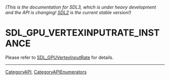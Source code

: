 ###### (This is the documentation for SDL3, which is under heavy development and the API is changing! [SDL2](https://wiki.libsdl.org/SDL2/) is the current stable version!)
# SDL_GPU_VERTEXINPUTRATE_INSTANCE

Please refer to [SDL_GPUVertexInputRate](SDL_GPUVertexInputRate) for details.

----
[CategoryAPI](CategoryAPI), [CategoryAPIEnumerators](CategoryAPIEnumerators)

